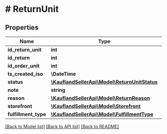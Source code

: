 # # ReturnUnit

## Properties

Name | Type | Description | Notes
------------ | ------------- | ------------- | -------------
**id_return_unit** | **int** |  |
**id_return** | **int** |  |
**id_order_unit** | **int** |  |
**ts_created_iso** | **\DateTime** |  |
**status** | [**\KauflandSellerApi\Model\ReturnUnitStatus**](ReturnUnitStatus.md) |  |
**note** | **string** |  |
**reason** | [**\KauflandSellerApi\Model\ReturnReason**](ReturnReason.md) |  |
**storefront** | [**\KauflandSellerApi\Model\Storefront**](Storefront.md) |  |
**fulfillment_type** | [**\KauflandSellerApi\Model\FulfillmentType**](FulfillmentType.md) |  |

[[Back to Model list]](../../README.md#models) [[Back to API list]](../../README.md#endpoints) [[Back to README]](../../README.md)
